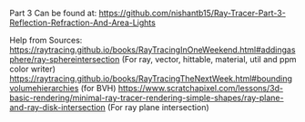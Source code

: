 Part 3 Can be found at: https://github.com/nishantb15/Ray-Tracer-Part-3-Reflection-Refraction-And-Area-Lights


Help from Sources:
https://raytracing.github.io/books/RayTracingInOneWeekend.html#addingasphere/ray-sphereintersection
(For ray, vector, hittable, material, util and ppm color writer)
https://raytracing.github.io/books/RayTracingTheNextWeek.html#boundingvolumehierarchies
(for BVH)
https://www.scratchapixel.com/lessons/3d-basic-rendering/minimal-ray-tracer-rendering-simple-shapes/ray-plane-and-ray-disk-intersection
(For ray plane intersection)
